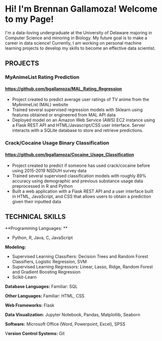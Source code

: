 # Hi! I'm Brennan Gallamoza! Welcome to my Page!

I'm a data-loving undergraduate at the University of Delaware majoring in Computer Science and minoring in Biology. My future goal is to make a career in data science! Currently, I am working on personal machine learning projects to develop my skills to become an effective data scientist.

## PROJECTS

### **MyAnimeList Rating Prediction**

#### https://github.com/bgallamoza/MAL_Rating_Regression

- Project created to predict average user ratings of TV anime from the MyAnimeList (MAL) website
- Trained several supervised regression models with Sklearn using features obtained or engineered from MAL API data
- Deployed model on an Amazon Web Service (AWS) EC2 instance using a Flask REST API and HTML/Javascript/CSS user interface. Server interacts with a SQLite database to store and retrieve predictions.

### **Crack/Cocaine Usage Binary Classification**

#### https://github.com/bgallamoza/Cocaine_Usage_Classification

- Project created to predict if someone has used crack/cocaine before using 2015-2019 NSDUH survey data
- Trained several supervised classification models with roughly 89% accuracy using demographic and previous substance usage data preprocessed in R and Python
- Built a web application with a Flask REST API and a user interface built in HTML, JavaScript, and CSS that allows users to obtain a prediction given their inputted data

## TECHNICAL SKILLS

**Programming Languages: **
- Python, R, Java, C, JavaScript
  
**Modeling:**
- Supervised Learning Classifiers: Decision Trees and Random Forest Classifiers, Logistic Regression, SVM
- Supervised Learning Regressors: Linear, Lasso, Ridge, Random Forest and Gradient Boosting Regression
- Scikit-Learn

**Database Languages:** Familiar: SQL

**Other Languages:** Familiar: HTML,  CSS

**Web Frameworks:** Flask

**Data Visualization:** Jupyter Notebook, Pandas, Matplotlib, Seaborn

**Software:** Microsoft Office (Word, Powerpoint, Excel), SPSS

V**ersion Control Systems:** Git


<!---
bgallamoza/bgallamoza is a ✨ special ✨ repository because its `README.md` (this file) appears on your GitHub profile.
You can click the Preview link to take a look at your changes.
--->
